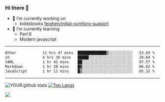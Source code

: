 ### Hi there 👋

- 🔭 I’m currently working on
  - kiddsbooks [feighen/initial-symfony-support](https://github.com/noondaysun/kiddsbooks.com/tree/feighen/initial-symfony-support)
- 🌱 I’m currently learning
  - Perl 6
  - Modern javascript

---
<!--START_SECTION:waka-->

```txt
Other            11 hrs 47 mins  █████████████▒░░░░░░░░░░░   53.03 %
sh               4 hrs 35 mins   █████░░░░░░░░░░░░░░░░░░░░   20.64 %
YAML             1 hr 41 mins    ██░░░░░░░░░░░░░░░░░░░░░░░   07.57 %
Markdown         1 hr 28 mins    █▓░░░░░░░░░░░░░░░░░░░░░░░   06.62 %
JavaScript       1 hr 11 mins    █▒░░░░░░░░░░░░░░░░░░░░░░░   05.32 %
```

<!--END_SECTION:waka-->
---
![YOUR github stats](https://github-readme-stats.vercel.app/api?username=noondaysun&show_icons=true&theme=onedark) [![Top Langs](https://github-readme-stats.vercel.app/api/top-langs/?username=noondaysun&layout=compact&theme=onedark)](https://github.com/anuraghazra/github-readme-stats)

[<img src="https://img.shields.io/badge/linkedin-%230077B5.svg?&style=for-the-badge&logo=linkedin&logoColor=white" />](https://www.linkedin.com/in/feighen-oosterbroek-9630a514a/)

<!--
**noondaysun/noondaysun** is a ✨ _special_ ✨ repository because its `README.md` (this file) appears on your GitHub profile.

Here are some ideas to get you started:

- 🔭 I’m currently working on ...
- 🌱 I’m currently learning ...
- 👯 I’m looking to collaborate on ...
- 🤔 I’m looking for help with ...
- 💬 Ask me about ...
- 📫 How to reach me: ...
- 😄 Pronouns: ...
- ⚡ Fun fact: ...
-->

